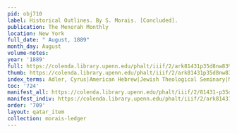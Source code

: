 ```yaml
---
pid: obj710
label: Historical Outlines. By S. Morais. [Concluded].
publication: The Menorah Monthly
location: New York
full_date: " August, 1889"
month_day: August
volume-notes:
year: '1889'
full: https://colenda.library.upenn.edu/phalt/iiif/2/ark81431p35d8nw83%2FSHA256E-s6539406--f6fde9863aeabb9dd9e1d00be604969089e11ecbb7ede32a28397af35370e09a.jpeg/full/3500,/0/default.jpg
thumb: https://colenda.library.upenn.edu/phalt/iiif/2/ark81431p35d8nw83%2FSHA256E-s6539406--f6fde9863aeabb9dd9e1d00be604969089e11ecbb7ede32a28397af35370e09a.jpeg/full/!200,200/0/default.jpg
index_terms: Adler, Cyrus|American Hebrew|Jewish Theological Seminary|Mendes, H. Pereira
toc: '724'
manifest_all: https://colenda.library.upenn.edu/phalt/iiif/2/81431-p35d8nw83/manifest
manifest_indiv: https://colenda.library.upenn.edu/phalt/iiif/2/ark81431p35d8nw83%2FSHA256E-s6539406--f6fde9863aeabb9dd9e1d00be604969089e11ecbb7ede32a28397af35370e09a.jpeg
order: '709'
layout: qatar_item
collection: morais-ledger
---
```

